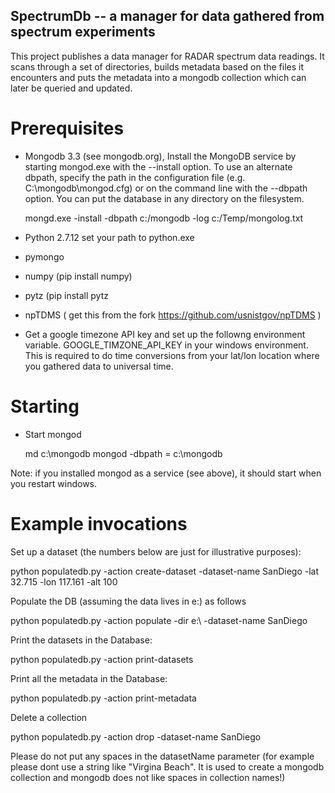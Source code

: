 ## SpectrumDb -- a manager for data gathered from spectrum experiments


This project publishes a data manager for RADAR spectrum data readings. It scans through a set of directories, builds metadata based on the files it encounters and puts the metadata
into a mongodb collection which can later be queried and updated.


# Prerequisites

- Mongodb 3.3 (see mongodb.org), Install the MongoDB service by starting
mongod.exe with the --install option. To use an alternate dbpath, specify
the path in the configuration file (e.g. C:\mongodb\mongod.cfg) or on
the command line with the --dbpath option. You can put the database in
any directory on the filesystem.

   mongd.exe -install -dbpath c:/mongodb -log c:/Temp/mongolog.txt


- Python 2.7.12 set your path to python.exe 
- pymongo 
- numpy (pip install numpy)
- pytz (pip install pytz
- npTDMS ( get this from the fork https://github.com/usnistgov/npTDMS )
- Get a google timezone API key and set up the followng environment
variable. GOOGLE\_TIMZONE\_API\_KEY in your windows environment. This
is required to do time conversions from your lat/lon location where you
gathered data to universal time. 



# Starting

- Start mongod 

  md c:\mongodb
  mongod -dbpath = c:\mongodb

Note: if you installed mongod as a service (see above), it should start when you restart windows.
  

# Example invocations

Set up a dataset (the numbers below are just for illustrative purposes):

   python populatedb.py -action create-dataset -dataset-name SanDiego -lat 32.715 -lon 117.161 -alt 100 



Populate the DB (assuming the data lives in e:\) as follows

  python populatedb.py -action populate -dir e:\ -dataset-name SanDiego 

Print the datasets in the Database:

  python populatedb.py -action print-datasets

Print all the metadata in the Database:

  python populatedb.py -action print-metadata

Delete a collection

  python populatedb.py -action drop -dataset-name SanDiego

Please do not put any spaces in the datasetName parameter (for example please dont use a string like "Virgina Beach". It is used to create a mongodb collection and mongodb does not like spaces in collection names!)

